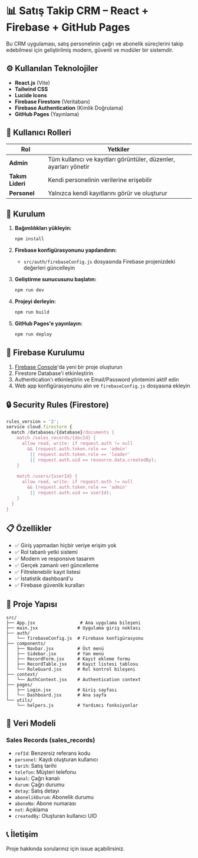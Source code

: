 # 📊 Satış Takip CRM – React + Firebase + GitHub Pages

Bu CRM uygulaması, satış personelinin çağrı ve abonelik süreçlerini takip edebilmesi için geliştirilmiş modern, güvenli ve modüler bir sistemdir.

## ⚙️ Kullanılan Teknolojiler

- **React.js** (Vite)
- **Tailwind CSS**
- **Lucide Icons**
- **Firebase Firestore** (Veritabanı)
- **Firebase Authentication** (Kimlik Doğrulama)
- **GitHub Pages** (Yayınlama)

## 👥 Kullanıcı Rolleri

| Rol | Yetkiler |
|-----|----------|
| **Admin** | Tüm kullanıcı ve kayıtları görüntüler, düzenler, ayarları yönetir |
| **Takım Lideri** | Kendi personelinin verilerine erişebilir |
| **Personel** | Yalnızca kendi kayıtlarını görür ve oluşturur |

## 🚀 Kurulum

1. **Bağımlılıkları yükleyin:**
   ```bash
   npm install
   ```

2. **Firebase konfigürasyonunu yapılandırın:**
   - `src/auth/firebaseConfig.js` dosyasında Firebase projenizdeki değerleri güncelleyin

3. **Geliştirme sunucusunu başlatın:**
   ```bash
   npm run dev
   ```

4. **Projeyi derleyin:**
   ```bash
   npm run build
   ```

5. **GitHub Pages'e yayınlayın:**
   ```bash
   npm run deploy
   ```

## 🔐 Firebase Kurulumu

1. [Firebase Console](https://console.firebase.google.com/)'da yeni bir proje oluşturun
2. Firestore Database'i etkinleştirin
3. Authentication'ı etkinleştirin ve Email/Password yöntemini aktif edin
4. Web app konfigürasyonunu alın ve `firebaseConfig.js` dosyasına ekleyin

## 🔒 Security Rules (Firestore)

```javascript
rules_version = '2';
service cloud.firestore {
  match /databases/{database}/documents {
    match /sales_records/{docId} {
      allow read, write: if request.auth != null
        && (request.auth.token.role == 'admin'
         || request.auth.token.role == 'leader'
         || request.auth.uid == resource.data.createdBy);
    }
    
    match /users/{userId} {
      allow read, write: if request.auth != null
        && (request.auth.token.role == 'admin'
         || request.auth.uid == userId);
    }
  }
}
```

## 📋 Özellikler

- ✅ Giriş yapmadan hiçbir veriye erişim yok
- ✅ Rol tabanlı yetki sistemi
- ✅ Modern ve responsive tasarım
- ✅ Gerçek zamanlı veri güncelleme
- ✅ Filtrelenebilir kayıt listesi
- ✅ İstatistik dashboard'u
- ✅ Firebase güvenlik kuralları

## 📁 Proje Yapısı

```
src/
├── App.jsx                 # Ana uygulama bileşeni
├── main.jsx               # Uygulama giriş noktası
├── auth/
│   └── firebaseConfig.js  # Firebase konfigürasyonu
├── components/
│   ├── Navbar.jsx         # Üst menü
│   ├── Sidebar.jsx        # Yan menü
│   ├── RecordForm.jsx     # Kayıt ekleme formu
│   ├── RecordTable.jsx    # Kayıt listesi tablosu
│   └── RoleGuard.jsx      # Rol kontrol bileşeni
├── context/
│   └── AuthContext.jsx    # Authentication context
├── pages/
│   ├── Login.jsx          # Giriş sayfası
│   └── Dashboard.jsx      # Ana sayfa
└── utils/
    └── helpers.js         # Yardımcı fonksiyonlar
```

## 🎯 Veri Modeli

### Sales Records (sales_records)
- `refId`: Benzersiz referans kodu
- `personel`: Kaydı oluşturan kullanıcı
- `tarih`: Satış tarihi
- `telefon`: Müşteri telefonu
- `kanal`: Çağrı kanalı
- `durum`: Çağrı durumu
- `detay`: Satış detayı
- `abonelikDurum`: Abonelik durumu
- `aboneNo`: Abone numarası
- `not`: Açıklama
- `createdBy`: Oluşturan kullanıcı UID

## 📞 İletişim

Proje hakkında sorularınız için issue açabilirsiniz.

